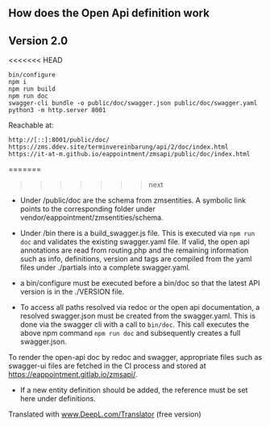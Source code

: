 ## How does the Open Api definition work
## Version 2.0

<<<<<<< HEAD
```
bin/configure
npm i
npm run build
npm run doc
swagger-cli bundle -o public/doc/swagger.json public/doc/swagger.yaml
python3 -m http.server 8001
```

Reachable at:
```
http://[::]:8001/public/doc/
https://zms.ddev.site/terminvereinbarung/api/2/doc/index.html
https://it-at-m.github.io/eappointment/zmsapi/public/doc/index.html
```


=======
>>>>>>> next
* Under /public/doc are the schema from zmsentities. A symbolic link points to the corresponding folder under vendor/eappointment/zmsentities/schema.

* Under /bin there is a build_swagger.js file. This is executed via ``npm run doc`` and validates the existing swagger.yaml file. If valid, the open api annotations are read from routing.php and the remaining information such as info, definitions, version and tags are compiled from the yaml files under ./partials into a complete swagger.yaml. 

* a bin/configure must be executed before a bin/doc so that the latest API version is in the ./VERSION file.

* To access all paths resolved via redoc or the open api documentation, a resolved swagger.json must be created from the swagger.yaml. This is done via the swagger cli with a call to ``bin/doc``. This call executes the above npm command ``npm run doc`` and subsequently creates a full swagger.json. 

To render the open-api doc by redoc and swagger, appropriate files such as swagger-ui files are fetched in the CI process and stored at https://eappointment.gitlab.io/zmsapi/.

* If a new entity definition should be added, the reference must be set here under definitions.

Translated with www.DeepL.com/Translator (free version)